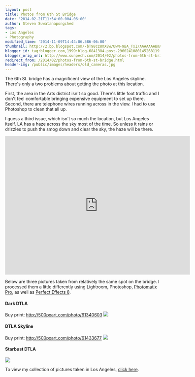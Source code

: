 ```yaml
---
layout: post
title: Photos from 6th St Bridge
date: '2014-02-21T11:54:00.004-06:00'
author: Steven Suwatanapongched
tags:
- Los Angeles
- Photography
modified_time: '2014-11-09T14:44:06.586-06:00'
thumbnail: http://2.bp.blogspot.com/-bT98cz8mX8w/UwN-9BA_TxI/AAAAAAABmX0/2Xwn6zJ6qss/s600/2014-02-15+at+19-45-14.jpg
blogger_id: tag:blogger.com,1999:blog-6841384.post-2960241080145268119
blogger_orig_url: http://www.sunpech.com/2014/02/photos-from-6th-st-bridge.html
redirect_from: /2014/02/photos-from-6th-st-bridge.html
header-img: /public/images/headers/old_cameras.jpg
---
```


The 6th St. bridge has a magnificent view of the Los Angeles skyline. There's only a two problems about getting the photo at this location.

First, the area in the Arts district isn't so good. There's little foot traffic and I don't feel comfortable bringing expensive equipment to set up there. Second, there are telephone wires running across in the view. I had to use Photoshop to clean that all up.

I guess a third issue, which isn't so much the location, but Los Angeles itself. LA has a haze across the sky most of the time. So unless it rains or drizzles to push the smog down and clear the sky, the haze will be there.

<div class="video-container"><iframe frameborder="0" height="450" src="https://www.google.com/maps/embed?pb=!1m18!1m12!1m3!1d13224.820164932837!2d-118.22861110000002!3d34.0386111!2m3!1f0!2f0!3f0!3m2!1i1024!2i768!4f13.1!3m3!1m2!1s0x0%3A0x0!2zMzTCsDAyJzE5LjAiTiAxMTjCsDEzJzQzLjAiVw!5e0!3m2!1sen!2sus!4v1393003150078" style="border: 0;" width="600"></iframe></div>

Below are three pictures taken from relatively the same spot on the bridge. I processed them a little differently using Lightroom, Photoshop, <a href="http://www.hdrsoft.com/">Photomatix Pro</a>, as well as <a href="http://www.ononesoftware.com/products/effects8/">Perfect Effects 8</a>.

#### Dark DTLA
Buy print: <a href="http://500pxart.com/photo/61340603">http://500pxart.com/photo/61340603</a>
<a href="http://2.bp.blogspot.com/-bT98cz8mX8w/UwN-9BA_TxI/AAAAAAABmX0/2Xwn6zJ6qss/s600/2014-02-15+at+19-45-14.jpg" ><img border="0" src="http://2.bp.blogspot.com/-bT98cz8mX8w/UwN-9BA_TxI/AAAAAAABmX0/2Xwn6zJ6qss/s600/2014-02-15+at+19-45-14.jpg" /></a>

#### DTLA Skyline
Buy print: <a href="http://500pxart.com/photo/61433677">http://500pxart.com/photo/61433677</a>
<a href="http://4.bp.blogspot.com/-Dt6gpobxkb4/UwN-_Ot3FkI/AAAAAAABmYE/zfW6_txP7AM/s600/2014-02-15+at+20-08-49.jpg" ><img border="0" src="http://4.bp.blogspot.com/-Dt6gpobxkb4/UwN-_Ot3FkI/AAAAAAABmYE/zfW6_txP7AM/s600/2014-02-15+at+20-08-49.jpg"   /></a>

#### Starbust DTLA
<a href="http://2.bp.blogspot.com/-YEfS6a44_sY/UwN--Sj1i6I/AAAAAAABmX8/4Vp_CpPNNuQ/s600/2014-02-15+at+19-57-58.jpg" ><img border="0" src="http://2.bp.blogspot.com/-YEfS6a44_sY/UwN--Sj1i6I/AAAAAAABmX8/4Vp_CpPNNuQ/s600/2014-02-15+at+19-57-58.jpg"   /></a>

To view my collection of pictures taken in Los Angeles, <a href="https://plus.google.com/photos/101693597219413173200/albums/5971477409792464481">click here</a>.
